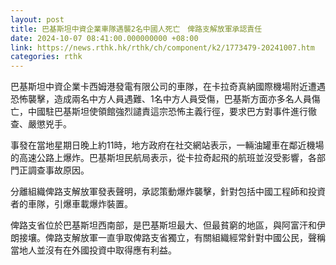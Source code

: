 ```yaml
---
layout: post
title: 巴基斯坦中資企業車隊遇襲2名中國人死亡　俾路支解放軍承認責任
date: 2024-10-07 08:41:00.000000000 +08:00
link: https://news.rthk.hk/rthk/ch/component/k2/1773479-20241007.htm
categories: rthk
---
```


巴基斯坦中資企業卡西姆港發電有限公司的車隊，在卡拉奇真納國際機場附近遭遇恐怖襲擊，造成兩名中方人員遇難、1名中方人員受傷，巴基斯方面亦多名人員傷亡，中國駐巴基斯坦使領館強烈譴責這宗恐怖主義行徑，要求巴方對事件進行徹查、嚴懲兇手。

事發在當地星期日晚上約11時，地方政府在社交網站表示，一輛油罐車在鄰近機場的高速公路上爆炸。巴基斯坦民航局表示，從卡拉奇起飛的航班並沒受影響，各部門正調查事故原因。

分離組織俾路支解放軍發表聲明，承認策動爆炸襲擊，針對包括中國工程師和投資者的車隊，引爆車載爆炸裝置。

俾路支省位於巴基斯坦西南部，是巴基斯坦最大、但最貧窮的地區，與阿富汗和伊朗接壤。俾路支解放軍一直爭取俾路支省獨立，有關組織經常針對中國公民，聲稱當地人並沒有在外國投資中取得應有利益。
